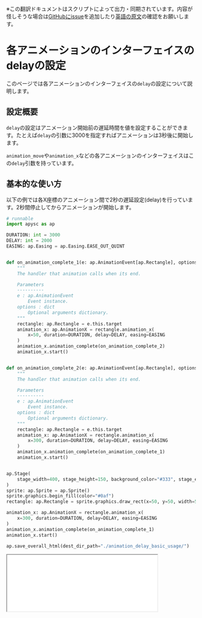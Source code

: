 <span class="inconspicuous-txt">※この翻訳ドキュメントはスクリプトによって出力・同期されています。内容が怪しそうな場合は<a href="https://github.com/simon-ritchie/apysc/issues" target="_blank">GitHubにissue</a>を追加したり[英語の原文](https://simon-ritchie.github.io/apysc/en/animation_delay.html)の確認をお願いします。</span>

# 各アニメーションのインターフェイスのdelayの設定

このページでは各アニメーションのインターフェイスの`delay`の設定について説明します。

## 設定概要

`delay`の設定はアニメーション開始前の遅延時間を値を設定することができます。たとえば`delay`の引数に3000を指定すればアニメーションは3秒後に開始します。

`animation_move`や`animation_x`などの各アニメーションのインターフェイスはこの`delay`引数を持っています。

## 基本的な使い方

以下の例では各X座標のアニメーション間で2秒の遅延設定(delay)を行っています。2秒間停止してからアニメーションが開始します。

```py
# runnable
import apysc as ap

DURATION: int = 3000
DELAY: int = 2000
EASING: ap.Easing = ap.Easing.EASE_OUT_QUINT


def on_animation_complete_1(e: ap.AnimationEvent[ap.Rectangle], options: dict) -> None:
    """
    The handler that animation calls when its end.

    Parameters
    ----------
    e : ap.AnimationEvent
        Event instance.
    options : dict
        Optional arguments dictionary.
    """
    rectangle: ap.Rectangle = e.this.target
    animation_x: ap.AnimationX = rectangle.animation_x(
        x=50, duration=DURATION, delay=DELAY, easing=EASING
    )
    animation_x.animation_complete(on_animation_complete_2)
    animation_x.start()


def on_animation_complete_2(e: ap.AnimationEvent[ap.Rectangle], options: dict) -> None:
    """
    The handler that animation calls when its end.

    Parameters
    ----------
    e : ap.AnimationEvent
        Event instance.
    options : dict
        Optional arguments dictionary.
    """
    rectangle: ap.Rectangle = e.this.target
    animation_x: ap.AnimationX = rectangle.animation_x(
        x=300, duration=DURATION, delay=DELAY, easing=EASING
    )
    animation_x.animation_complete(on_animation_complete_1)
    animation_x.start()


ap.Stage(
    stage_width=400, stage_height=150, background_color="#333", stage_elem_id="stage"
)
sprite: ap.Sprite = ap.Sprite()
sprite.graphics.begin_fill(color="#0af")
rectangle: ap.Rectangle = sprite.graphics.draw_rect(x=50, y=50, width=50, height=50)

animation_x: ap.AnimationX = rectangle.animation_x(
    x=300, duration=DURATION, delay=DELAY, easing=EASING
)
animation_x.animation_complete(on_animation_complete_1)
animation_x.start()

ap.save_overall_html(dest_dir_path="./animation_delay_basic_usage/")
```

<iframe src="static/animation_delay_basic_usage/index.html" width="400" height="150"></iframe>